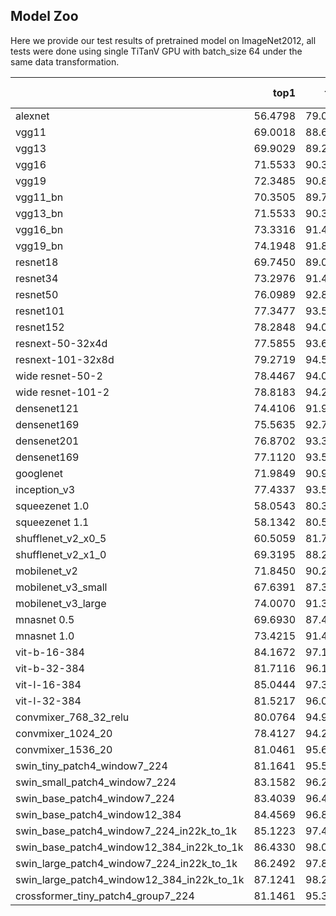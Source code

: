 ## Model Zoo
Here we provide our test results of pretrained model on ImageNet2012, all tests were done using single TiTanV GPU with batch_size 64 under the same data transformation.

|                        |    top1 |    top5 |  batch_size | image size |
|:-----------------------|--------:|--------:|------------:|-----------:|
| alexnet                | 56.4798 | 79.0281 |     64      |   224      |
| vgg11                  | 69.0018 | 88.6029 |     64      |   224      |
| vgg13                  | 69.9029 | 89.2203 |     64      |   224      |
| vgg16                  | 71.5533 | 90.3553 |     64      |   224      |
| vgg19                  | 72.3485 | 90.8488 |     64      |   224      |
| vgg11_bn               | 70.3505 | 89.7838 |     64      |   224      |
| vgg13_bn               | 71.5533 | 90.3473 |     64      |   224      |
| vgg16_bn               | 73.3316 | 91.4942 |     64      |   224      |
| vgg19_bn               | 74.1948 | 91.8139 |     64      |   224      |
| resnet18               | 69.7450 | 89.0645 |     64      |   224      |
| resnet34               | 73.2976 | 91.4102 |     64      |   224      |
| resnet50               | 76.0989 | 92.8389 |     64      |   224      |
| resnet101              | 77.3477 | 93.5342 |     64      |   224      |
| resnet152              | 78.2848 | 94.0457 |     64      |   224      |
| resnext-50-32x4d       | 77.5855 | 93.6921 |     64      |   224      |
| resnext-101-32x8d      | 79.2719 | 94.5073 |     64      |   224      |
| wide resnet-50-2       | 78.4467 | 94.0737 |     64      |   224      |
| wide resnet-101-2      | 78.8183 | 94.2775 |     64      |   224      |
| densenet121            | 74.4106 | 91.9557 |     64      |   224      |
| densenet169            | 75.5635 | 92.7949 |     64      |   224      |
| densenet201            | 76.8702 | 93.3584 |     64      |   224      |
| densenet169            | 77.1120 | 93.5422 |     64      |   224      |
| googlenet              | 71.9849 | 90.9047 |     64      |   224      |
| inception_v3           | 77.4337 | 93.5842 |     64      |   299      |
| squeezenet 1.0         | 58.0543 | 80.3848 |     64      |   224      |
| squeezenet 1.1         | 58.1342 | 80.5826 |     64      |   224      |
| shufflenet_v2_x0_5     | 60.5059 | 81.7096 |     64      |   224      |
| shufflenet_v2_x1_0     | 69.3195 | 88.2912 |     64      |   224      |
| mobilenet_v2           | 71.8450 | 90.2653 |     64      |   224      |
| mobilenet_v3_small     | 67.6391 | 87.3781 |     64      |   224      |
| mobilenet_v3_large     | 74.0070 | 91.3243 |     64      |   224      |
| mnasnet 0.5            | 69.6930 | 87.4480 |     64      |   224      |
| mnasnet 1.0            | 73.4215 | 91.4942 |     64      |   224      |
| vit-b-16-384           | 84.1672 | 97.1527 |     64      |   384      |
| vit-b-32-384           | 81.7116 | 96.1217 |     64      |   384      |
| vit-l-16-384           | 85.0444 | 97.3605 |     64      |   384      |
| vit-l-32-384           | 81.5217 | 96.0518 |     64      |   384      |
| convmixer_768_32_relu  | 80.0764 | 94.9896 |     64      |   224      |
| convmixer_1024_20      | 78.4127 | 94.2895 |     64      |   224      |
| convmixer_1536_20      | 81.0461 | 95.6194 |     64      |   224      |
| swin_tiny_patch4_window7_224  | 81.1641 | 95.5003 |  64   |   224     |
| swin_small_patch4_window7_224 | 83.1582 | 96.2376 |  64   |   224     |
| swin_base_patch4_window7_224  | 83.4039 | 96.4434 |  64   |   224     |
| swin_base_patch4_window12_384 | 84.4569 | 96.8950 |  64   |   384     |
| swin_base_patch4_window7_224_in22k_to_1k   | 85.1223 | 97.4744 |  64  |  224  |
| swin_base_patch4_window12_384_in22k_to_1k  | 86.4330 | 98.0619 |  64  |  384  |
| swin_large_patch4_window7_224_in22k_to_1k  | 86.2492 | 97.8800 |  64  |  224  |
| swin_large_patch4_window12_384_in22k_to_1k | 87.1241 | 98.2326 |  64  |  224  |
| crossformer_tiny_patch4_group7_224 | 81.1461 | 95.3105 |  64  |  224  |
